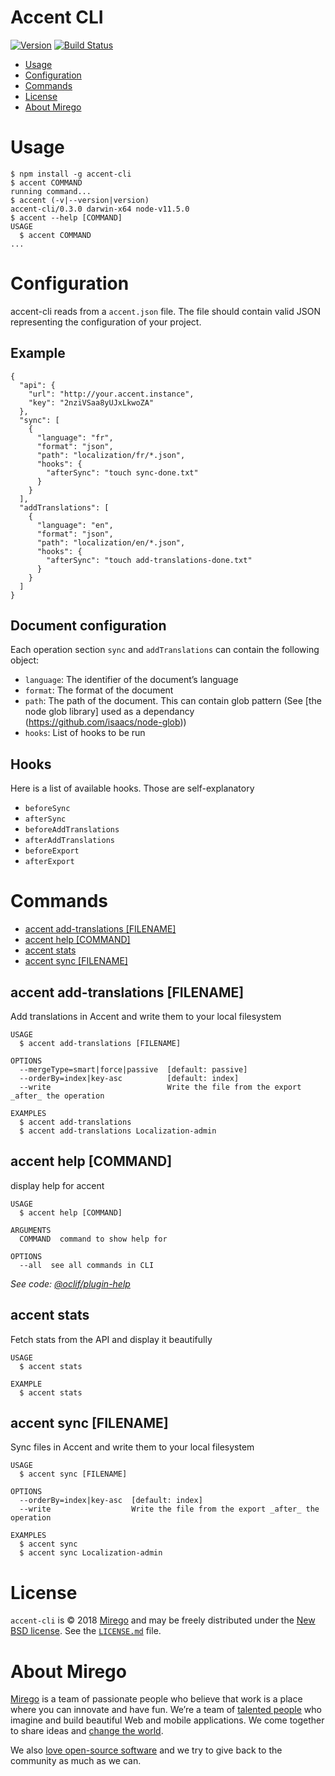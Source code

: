 Accent CLI
======

[![Version](https://img.shields.io/npm/v/accent-cli.svg)](https://npmjs.org/package/accent-cli)
[![Build Status](https://img.shields.io/travis/v/accent-cli.svg?branch=master)](https://travis-ci.com/mirego/accent-cli)

<!-- toc -->
* [Usage](#usage)
* [Configuration](#configuration)
* [Commands](#commands)
* [License](#license)
* [About Mirego](#about-mirego)
<!-- tocstop -->

# Usage
<!-- usage -->
```sh-session
$ npm install -g accent-cli
$ accent COMMAND
running command...
$ accent (-v|--version|version)
accent-cli/0.3.0 darwin-x64 node-v11.5.0
$ accent --help [COMMAND]
USAGE
  $ accent COMMAND
...
```
<!-- usagestop -->

# Configuration

accent-cli reads from a `accent.json` file. The file should contain valid JSON representing the configuration of your project.

## Example

```
{
  "api": {
    "url": "http://your.accent.instance",
    "key": "2nziVSaa8yUJxLkwoZA"
  },
  "sync": [
    {
      "language": "fr",
      "format": "json",
      "path": "localization/fr/*.json",
      "hooks": {
        "afterSync": "touch sync-done.txt"
      }
    }
  ],
  "addTranslations": [
    {
      "language": "en",
      "format": "json",
      "path": "localization/en/*.json",
      "hooks": {
        "afterSync": "touch add-translations-done.txt"
      }
    }
  ]
}
```

## Document configuration

Each operation section `sync` and `addTranslations` can contain the following object:

- `language`: The identifier of the document’s language
- `format`: The format of the document
- `path`: The path of the document. This can contain glob pattern (See [the node glob library] used as a dependancy (https://github.com/isaacs/node-glob))
- `hooks`: List of hooks to be run

## Hooks

Here is a list of available hooks. Those are self-explanatory

- `beforeSync`
- `afterSync`
- `beforeAddTranslations`
- `afterAddTranslations`
- `beforeExport`
- `afterExport`

# Commands
<!-- commands -->
* [accent add-translations [FILENAME]](#accent-add-translations-filename)
* [accent help [COMMAND]](#accent-help-command)
* [accent stats](#accent-stats)
* [accent sync [FILENAME]](#accent-sync-filename)

## accent add-translations [FILENAME]

Add translations in Accent and write them to your local filesystem

```
USAGE
  $ accent add-translations [FILENAME]

OPTIONS
  --mergeType=smart|force|passive  [default: passive]
  --orderBy=index|key-asc          [default: index]
  --write                          Write the file from the export _after_ the operation

EXAMPLES
  $ accent add-translations
  $ accent add-translations Localization-admin
```

## accent help [COMMAND]

display help for accent

```
USAGE
  $ accent help [COMMAND]

ARGUMENTS
  COMMAND  command to show help for

OPTIONS
  --all  see all commands in CLI
```

_See code: [@oclif/plugin-help](https://github.com/oclif/plugin-help/blob/v1.2.2/src/commands/help.ts)_

## accent stats

Fetch stats from the API and display it beautifully

```
USAGE
  $ accent stats

EXAMPLE
  $ accent stats
```

## accent sync [FILENAME]

Sync files in Accent and write them to your local filesystem

```
USAGE
  $ accent sync [FILENAME]

OPTIONS
  --orderBy=index|key-asc  [default: index]
  --write                  Write the file from the export _after_ the operation

EXAMPLES
  $ accent sync
  $ accent sync Localization-admin
```
<!-- commandsstop -->

# License

`accent-cli` is © 2018 [Mirego](http://www.mirego.com) and may be freely distributed under the [New BSD license](http://opensource.org/licenses/BSD-3-Clause).  See the [`LICENSE.md`](https://github.com/mirego/accent-cli/blob/master/LICENSE.md) file.

# About Mirego

[Mirego](http://mirego.com) is a team of passionate people who believe that work is a place where you can innovate and have fun. We’re a team of [talented people](http://life.mirego.com) who imagine and build beautiful Web and mobile applications. We come together to share ideas and [change the world](http://mirego.org).

We also [love open-source software](http://open.mirego.com) and we try to give back to the community as much as we can.
